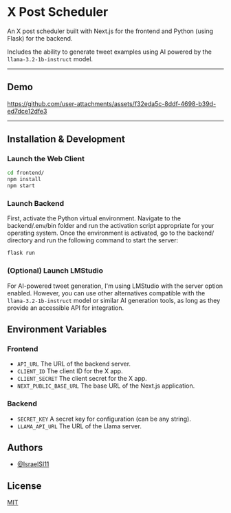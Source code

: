 # X Post Scheduler

An X post scheduler built with Next.js for the frontend and Python (using Flask) for the backend.

Includes the ability to generate tweet examples using AI powered by the `llama-3.2-1b-instruct` model.

---

## Demo

https://github.com/user-attachments/assets/f32eda5c-8ddf-4698-b39d-ed7dce12dfe3

---

## Installation & Development

### Launch the Web Client

```bash
cd frontend/
npm install
npm start
```

### Launch Backend

First, activate the Python virtual environment. Navigate to the backend/.env/bin folder and run the activation script appropriate for your operating system. Once the environment is activated, go to the backend/ directory and run the following command to start the server:

```bash
flask run
```

### (Optional) Launch LMStudio

For AI-powered tweet generation, I'm using LMStudio with the server option enabled. However, you can use other alternatives compatible with the `llama-3.2-1b-instruct` model or similar AI generation tools, as long as they provide an accessible API for integration.

## Environment Variables

### Frontend

- `API_URL` The URL of the backend server.
- `CLIENT_ID` The client ID for the X app.
- `CLIENT_SECRET` The client secret for the X app.
- `NEXT_PUBLIC_BASE_URL` The base URL of the Next.js application.

### Backend

- `SECRET_KEY` A secret key for configuration (can be any string).
- `LLAMA_API_URL` The URL of the Llama server.

## Authors

- [@IsraelSI11](https://www.github.com/IsraelSI11)

## License

[MIT](https://choosealicense.com/licenses/mit/)
